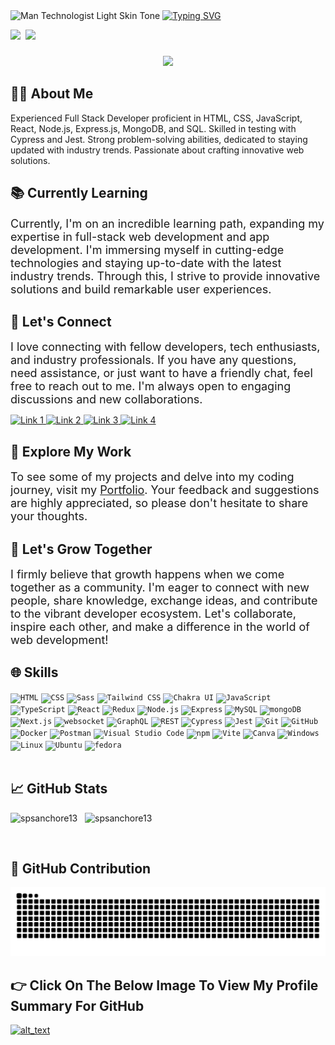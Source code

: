 <div>
<img src="https://raw.githubusercontent.com/Tarikul-Islam-Anik/Animated-Fluent-Emojis/master/Emojis/People%20with%20professions/Man%20Technologist%20Light%20Skin%20Tone.png" alt="Man Technologist Light Skin Tone" width="70" height="70" />
<a href="https://git.io/typing-svg"><img src="https://readme-typing-svg.demolab.com?font=Fira+Code&size=24&pause=1000&random=false&width=435&lines=Hello+%F0%9F%91%8B!+My+name+is+Shantilal+;Full+Stack+Developer+(MERN)" alt="Typing SVG" /></a>
</div>



<img width="69%" src="https://user-images.githubusercontent.com/74038190/213910845-af37a709-8995-40d6-be59-724526e3c3d7.gif"/> &nbsp;<img width="30%" src="https://user-images.githubusercontent.com/74038190/219923809-b86dc415-a0c2-4a38-bc88-ad6cf06395a8.gif"/>


###

<div align="center">
  <img src="https://profile-counter.glitch.me/spsanchore13/count.svg?"  />
</div>

###

## 👨‍💻 About Me
<p>Experienced Full Stack Developer proficient in HTML, CSS, JavaScript, React, Node.js, Express.js, MongoDB, and SQL. Skilled in testing with Cypress and Jest. Strong problem-solving abilities, dedicated to staying updated with industry trends. Passionate about crafting innovative web solutions.</p>

##  📚  Currently Learning
<span style="font-size:18px;">Currently, I'm on an incredible learning path, expanding my expertise in full-stack web development and app development. I'm immersing myself in cutting-edge technologies and staying up-to-date with the latest industry trends. Through this, I strive to provide innovative solutions and build remarkable user experiences.</span>

## 📲  Let's Connect
<span style="font-size:18px;">I love connecting with fellow developers, tech enthusiasts, and industry professionals. If you have any questions, need assistance, or just want to have a friendly chat, feel free to reach out to me. I'm always open to engaging discussions and new collaborations.</span>

<a href="https://discord.com/users/934822509822476388">
  <img width="70px" src="https://user-images.githubusercontent.com/74038190/235294015-47144047-25ab-417c-af1b-6746820a20ff.gif" alt="Link 1">
</a>

<a href="https://wa.me/9784102014">
  <img width="70px" src="https://user-images.githubusercontent.com/74038190/235294019-40007353-6219-4ec5-b661-b3c35136dd0b.gif" alt="Link 2">
</a>

<a href="https://www.linkedin.com/in/spsanchore13/">
  <img width="70px" src="https://user-images.githubusercontent.com/74038190/235294012-0a55e343-37ad-4b0f-924f-c8431d9d2483.gif" alt="Link 3">
</a>

<a href="https://twitter.com/spsanchore13">
  <img width="70px" src="https://user-images.githubusercontent.com/74038190/235294011-b8074c31-9097-4a65-a594-4151b58743a8.gif" alt="Link 4">
</a>


## 🌟 Explore My Work
<span style="font-size:18px;">To see some of my projects and delve into my coding journey, visit my [Portfolio](https://spsanchore13.github.io/shantilal/). Your feedback and suggestions are highly appreciated, so please don't hesitate to share your thoughts.</span>

## 👯 Let's Grow Together
<span style="font-size:18px;">I firmly believe that growth happens when we come together as a community. I'm eager to connect with new people, share knowledge, exchange ideas, and contribute to the vibrant developer ecosystem. Let's collaborate, inspire each other, and make a difference in the world of web development!</span>


## 🌐 Skills

<div>
<code><img width="60" src="https://user-images.githubusercontent.com/25181517/192158954-f88b5814-d510-4564-b285-dff7d6400dad.png" alt="HTML" title="HTML"/></code>
	<code><img width="60" src="https://user-images.githubusercontent.com/25181517/183898674-75a4a1b1-f960-4ea9-abcb-637170a00a75.png" alt="CSS" title="CSS"/></code>
	<code><img width="60" src="https://user-images.githubusercontent.com/25181517/192158956-48192682-23d5-4bfc-9dfb-6511ade346bc.png" alt="Sass" title="Sass"/></code>
	<code><img width="60" src="https://user-images.githubusercontent.com/25181517/202896760-337261ed-ee92-4979-84c4-d4b829c7355d.png" alt="Tailwind CSS" title="Tailwind CSS"/></code>
  <code><img width="60" src="https://user-images.githubusercontent.com/25181517/190887639-d0ba4ec9-ddbe-45dd-bea1-4db83846503e.png" alt="Chakra UI" title="Chakra UI"/></code>
  <code><img width="60" src="https://user-images.githubusercontent.com/25181517/117447155-6a868a00-af3d-11eb-9cfe-245df15c9f3f.png" alt="JavaScript" title="JavaScript"/></code>
	<code><img width="60" src="https://user-images.githubusercontent.com/25181517/183890598-19a0ac2d-e88a-4005-a8df-1ee36782fde1.png" alt="TypeScript" title="TypeScript"/></code>
  <code><img width="60" src="https://user-images.githubusercontent.com/25181517/183897015-94a058a6-b86e-4e42-a37f-bf92061753e5.png" alt="React" title="React"/></code>
	<code><img width="60" src="https://user-images.githubusercontent.com/25181517/187896150-cc1dcb12-d490-445c-8e4d-1275cd2388d6.png" alt="Redux" title="Redux"/></code>
	<code><img width="60" src="https://user-images.githubusercontent.com/25181517/183568594-85e280a7-0d7e-4d1a-9028-c8c2209e073c.png" alt="Node.js" title="Node.js"/></code>
	<code><img width="60" src="https://user-images.githubusercontent.com/25181517/183859966-a3462d8d-1bc7-4880-b353-e2cbed900ed6.png" alt="Express" title="Express"/></code>
  <code><img width="60" src="https://user-images.githubusercontent.com/25181517/183896128-ec99105a-ec1a-4d85-b08b-1aa1620b2046.png" alt="MySQL" title="MySQL"/></code>
	<code><img width="60" src="https://user-images.githubusercontent.com/25181517/182884177-d48a8579-2cd0-447a-b9a6-ffc7cb02560e.png" alt="mongoDB" title="mongoDB"/></code>
  <code><img width="60" src="https://github.com/marwin1991/profile-technology-icons/assets/136815194/5f8c622c-c217-4649-b0a9-7e0ee24bd704" alt="Next.js" title="Next.js"/></code>
  <code><img width="60" src="https://user-images.githubusercontent.com/25181517/187070862-03888f18-2e63-4332-95fb-3ba4f2708e59.png" alt="websocket" title="websocket"/></code>
	<code><img width="60" src="https://user-images.githubusercontent.com/25181517/192107856-aa92c8b1-b615-47c3-9141-ed0d29a90239.png" alt="GraphQL" title="GraphQL"/></code>
	<code><img width="60" src="https://user-images.githubusercontent.com/25181517/192107858-fe19f043-c502-4009-8c47-476fc89718ad.png" alt="REST" title="REST"/></code>
	<code><img width="60" src="https://user-images.githubusercontent.com/68279555/200387386-276c709f-380b-46cc-81fd-f292985927a8.png" alt="Cypress" title="Cypress"/></code>
	<code><img width="60" src="https://user-images.githubusercontent.com/25181517/187955005-f4ca6f1a-e727-497b-b81b-93fb9726268e.png" alt="Jest" title="Jest"/></code>
	<code><img width="60" src="https://user-images.githubusercontent.com/25181517/192108372-f71d70ac-7ae6-4c0d-8395-51d8870c2ef0.png" alt="Git" title="Git"/></code>
	<code><img width="60" src="https://user-images.githubusercontent.com/25181517/192108374-8da61ba1-99ec-41d7-80b8-fb2f7c0a4948.png" alt="GitHub" title="GitHub"/></code>
	<code><img width="60" src="https://user-images.githubusercontent.com/25181517/117207330-263ba280-adf4-11eb-9b97-0ac5b40bc3be.png" alt="Docker" title="Docker"/></code>
  <code><img width="60" src="https://user-images.githubusercontent.com/25181517/192109061-e138ca71-337c-4019-8d42-4792fdaa7128.png" alt="Postman" title="Postman"/></code>
  <code><img width="60" src="https://user-images.githubusercontent.com/25181517/192108891-d86b6220-e232-423a-bf5f-90903e6887c3.png" alt="Visual Studio Code" title="Visual Studio Code"/></code>
  <code><img width="60" src="https://user-images.githubusercontent.com/25181517/121401671-49102800-c959-11eb-9f6f-74d49a5e1774.png" alt="npm" title="npm"/></code>	
  <code><img width="60" src="https://github.com/marwin1991/profile-technology-icons/assets/62091613/b40892ef-efb8-4b0e-a6b5-d1cfc2f3fc35" alt="Vite" title="Vite"/></code>
	<code><img width="60" src="https://github.com/marwin1991/profile-technology-icons/assets/136815194/02494c7c-de6a-43a6-9293-6369696842ed" alt="Canva" title="Canva"/></code>
	<code><img width="60" src="https://user-images.githubusercontent.com/25181517/186884150-05e9ff6d-340e-4802-9533-2c3f02363ee3.png" alt="Windows" title="Windows"/></code>
	<code><img width="60" src="https://github.com/marwin1991/profile-technology-icons/assets/76662862/2481dc48-be6b-4ebb-9e8c-3b957efe69fa" alt="Linux" title="Linux"/></code>
	<code><img width="60" src="https://user-images.githubusercontent.com/25181517/186884153-99edc188-e4aa-4c84-91b0-e2df260ebc33.png" alt="Ubuntu" title="Ubuntu"/></code>
	<code><img width="60" src="https://user-images.githubusercontent.com/25181517/186885787-4011a347-1f68-472c-bf8b-31ed1bb4f8ce.png" alt="fedora" title="fedora"/></code>
</div>


<br/>

## 📈 GitHub Stats

<img width="45%" src="https://github-readme-streak-stats.herokuapp.com/?user=spsanchore13&" alt="spsanchore13" /> &nbsp;
<img width="45%"  src="https://github-readme-stats.vercel.app/api?username=spsanchore13&show_icons=true&locale=en" alt="spsanchore13" />


<br/>

##  🤝 GitHub Contribution

<img src="https://raw.githubusercontent.com/spsanchore13/spsanchore13/output/snake.svg" alt="Snake animation" />


<br/>

##  👉 Click On The Below Image To View My Profile Summary For GitHub

[<img alt="alt_text" src="https://i.imgur.com/zzJjcp7.png" />](https://profile-summary-for-github.com/user/spsanchore13)

